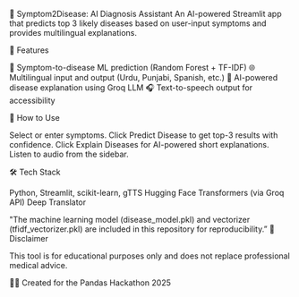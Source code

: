 🧠 Symptom2Disease: AI Diagnosis Assistant
An AI-powered Streamlit app that predicts top 3 likely 
diseases based on user-input symptoms and provides 
multilingual explanations.

🌟 Features

🧪 Symptom-to-disease ML prediction (Random Forest + TF-IDF)
🌐 Multilingual input and output (Urdu, Punjabi, Spanish, etc.)
🤖 AI-powered disease explanation using Groq LLM
🎧 Text-to-speech output for accessibility

🚀 How to Use

Select or enter symptoms.
Click Predict Disease to get top-3 results with confidence.
Click Explain Diseases for AI-powered short explanations.
Listen to audio from the sidebar.

🛠️ Tech Stack

Python, Streamlit, scikit-learn, gTTS
Hugging Face Transformers (via Groq API)
Deep Translator

"The machine learning model (disease_model.pkl) and vectorizer (tfidf_vectorizer.pkl) are included in this repository for reproducibility.”
📌 Disclaimer

This tool is for educational purposes only and does not replace professional medical advice.

🧑‍💻 Created for the Pandas Hackathon 2025
